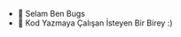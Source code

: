 - 👋 Selam Ben Bugs
- 👀 Kod Yazmaya Çalışan İsteyen Bir Birey :)
<!---
SlmBnBugs/SlmBnBugs is a ✨ special ✨ repository because its `README.md` (this file) appears on your GitHub profile.
You can click the Preview link to take a look at your changes.
--->
